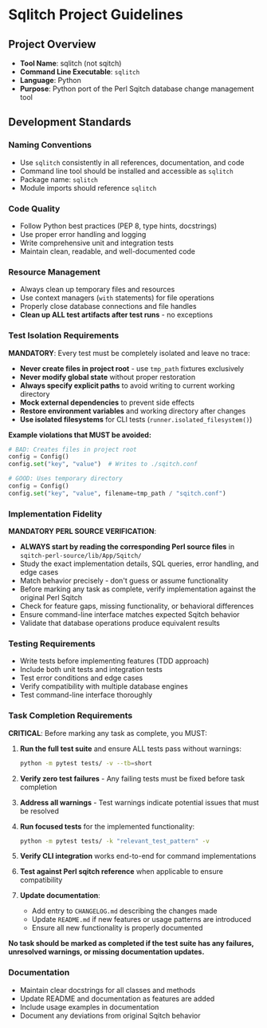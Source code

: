 # Sqlitch Project Guidelines

## Project Overview
- **Tool Name**: sqlitch (not sqitch)
- **Command Line Executable**: `sqlitch`
- **Language**: Python
- **Purpose**: Python port of the Perl Sqitch database change management tool

## Development Standards

### Naming Conventions
- Use `sqlitch` consistently in all references, documentation, and code
- Command line tool should be installed and accessible as `sqlitch`
- Package name: `sqlitch`
- Module imports should reference `sqlitch`

### Code Quality
- Follow Python best practices (PEP 8, type hints, docstrings)
- Use proper error handling and logging
- Write comprehensive unit and integration tests
- Maintain clean, readable, and well-documented code

### Resource Management
- Always clean up temporary files and resources
- Use context managers (`with` statements) for file operations
- Properly close database connections and file handles
- **Clean up ALL test artifacts after test runs** - no exceptions

### Test Isolation Requirements
**MANDATORY**: Every test must be completely isolated and leave no trace:
- **Never create files in project root** - use `tmp_path` fixtures exclusively
- **Never modify global state** without proper restoration
- **Always specify explicit paths** to avoid writing to current working directory
- **Mock external dependencies** to prevent side effects
- **Restore environment variables** and working directory after changes
- **Use isolated filesystems** for CLI tests (`runner.isolated_filesystem()`)

**Example violations that MUST be avoided:**
```python
# BAD: Creates files in project root
config = Config()
config.set("key", "value")  # Writes to ./sqitch.conf

# GOOD: Uses temporary directory
config = Config()
config.set("key", "value", filename=tmp_path / "sqitch.conf")
```

### Implementation Fidelity
**MANDATORY PERL SOURCE VERIFICATION**:
- **ALWAYS start by reading the corresponding Perl source files** in `sqitch-perl-source/lib/App/Sqitch/`
- Study the exact implementation details, SQL queries, error handling, and edge cases
- Match behavior precisely - don't guess or assume functionality
- Before marking any task as complete, verify implementation against the original Perl Sqitch
- Check for feature gaps, missing functionality, or behavioral differences
- Ensure command-line interface matches expected Sqitch behavior
- Validate that database operations produce equivalent results

### Testing Requirements
- Write tests before implementing features (TDD approach)
- Include both unit tests and integration tests
- Test error conditions and edge cases
- Verify compatibility with multiple database engines
- Test command-line interface thoroughly

### Task Completion Requirements
**CRITICAL**: Before marking any task as complete, you MUST:

1. **Run the full test suite** and ensure ALL tests pass without warnings:
   ```bash
   python -m pytest tests/ -v --tb=short
   ```

2. **Verify zero test failures** - Any failing tests must be fixed before task completion

3. **Address all warnings** - Test warnings indicate potential issues that must be resolved

4. **Run focused tests** for the implemented functionality:
   ```bash
   python -m pytest tests/ -k "relevant_test_pattern" -v
   ```

5. **Verify CLI integration** works end-to-end for command implementations

6. **Test against Perl sqitch reference** when applicable to ensure compatibility

7. **Update documentation**:
   - Add entry to `CHANGELOG.md` describing the changes made
   - Update `README.md` if new features or usage patterns are introduced
   - Ensure all new functionality is properly documented

**No task should be marked as completed if the test suite has any failures, unresolved warnings, or missing documentation updates.**

### Documentation
- Maintain clear docstrings for all classes and methods
- Update README and documentation as features are added
- Include usage examples in documentation
- Document any deviations from original Sqitch behavior